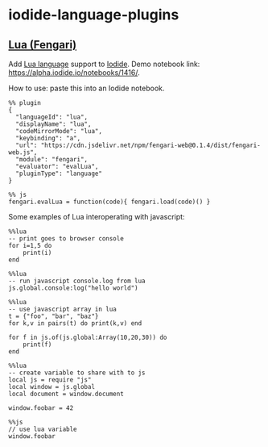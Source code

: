 # iodide-language-plugins

## [Lua (Fengari)](https://fengari.io/)

Add [Lua language](https://fengari.io/) support to [Iodide](https://alpha.iodide.io/). Demo notebook link: https://alpha.iodide.io/notebooks/1416/.

How to use: paste this into an Iodide notebook.
```
%% plugin
{
  "languageId": "lua",
  "displayName": "lua",
  "codeMirrorMode": "lua",
  "keybinding": "a",
  "url": "https://cdn.jsdelivr.net/npm/fengari-web@0.1.4/dist/fengari-web.js",
  "module": "fengari",
  "evaluator": "evalLua",
  "pluginType": "language"
}

%% js
fengari.evalLua = function(code){ fengari.load(code)() }
```

Some examples of Lua interoperating with javascript:
```
%%lua
-- print goes to browser console
for i=1,5 do
	print(i)
end

%%lua
-- run javascript console.log from lua
js.global.console:log("hello world")

%%lua
-- use javascript array in lua
t = {"foo", "bar", "baz"}
for k,v in pairs(t) do print(k,v) end

for f in js.of(js.global:Array(10,20,30)) do
	print(f)
end

%%lua
-- create variable to share with to js
local js = require "js"
local window = js.global
local document = window.document

window.foobar = 42

%%js
// use lua variable
window.foobar
```
